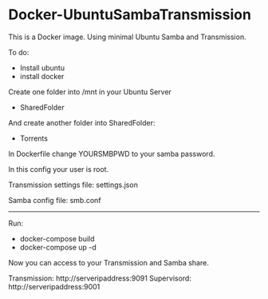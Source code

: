 # Docker-UbuntuSambaTransmission

This is a Docker image.
Using minimal Ubuntu Samba and Transmission.

To do:
- Install ubuntu
- install docker

Create one folder into /mnt in your Ubuntu Server
- SharedFolder

And create another folder into SharedFolder:
 - Torrents

In Dockerfile change YOURSMBPWD to your samba password.

In this config your user is root.

Transmission settings file: settings.json

Samba config file: smb.conf

------------


Run:
- docker-compose build
- docker-compose up -d

Now you can access to your Transmission and Samba share.

Transmission: http://serveripaddress:9091
Supervisord: http://serveripaddress:9001
